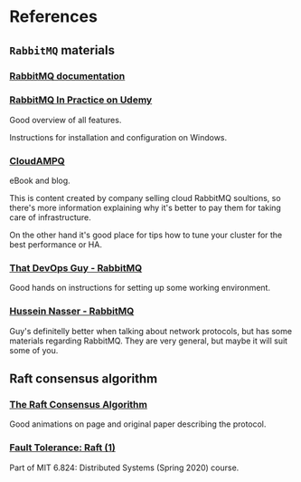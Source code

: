 # References

## `RabbitMQ` materials

### [RabbitMQ documentation](https://www.rabbitmq.com/documentation.html)

### [RabbitMQ In Practice on Udemy](https://www.udemy.com/course/rabbitmq-in-practice/)
Good overview of all features.

Instructions for installation and configuration on Windows.

### [CloudAMPQ](https://www.cloudamqp.com/rabbitmq_ebook.html)
eBook and blog.

This is content created by company selling cloud RabbitMQ soultions,
so there's more information explaining why it's better to pay them for taking care of infrastructure.

On the other hand it's good place for tips how to tune your cluster for the best performance or HA.

### [That DevOps Guy - RabbitMQ](https://www.youtube.com/c/MarcelDempers/search?query=RabbitMQ)
Good hands on instructions for setting up some working environment.

### [Hussein Nasser - RabbitMQ](https://www.youtube.com/c/HusseinNasser-software-engineering/search?query=RabbitMQ)
Guy's definitelly better when talking about network protocols, but has some materials regarding RabbitMQ.
They are very general, but maybe it will suit some of you.

## Raft consensus algorithm

### [The Raft Consensus Algorithm](https://raft.github.io/)
Good animations on page and original paper describing the protocol.

### [Fault Tolerance: Raft (1)](https://www.youtube.com/watch?v=64Zp3tzNbpE)
Part of MIT 6.824: Distributed Systems (Spring 2020) course.
